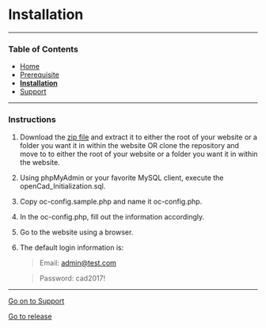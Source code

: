 # Installation
___
### Table of Contents
- [Home](README.md)
- [Prerequisite](prerequisite.md)
- [__Installation__](installation.md)
- [Support](support.md)
___
### Instructions
1. Download the [zip file](https://github.com/StormlightTech/openCAD-php/archive/development-stable.zip) and extract it to either the root of your website or a folder you want it in within the website OR clone the repository and move to to either the root of your website or a folder you want it in within the website.
2. Using phpMyAdmin or your favorite MySQL client, execute the openCad_Initialization.sql.
3. Copy oc-config.sample.php and name it oc-config.php.
4. In the oc-config.php, fill out the information accordingly.
5. Go to the website using a browser.
6. The default login information is:
	> Email: admin@test.com

	> Password: cad2017!
___
[Go on to Support](support.md)

[Go to release](../../)